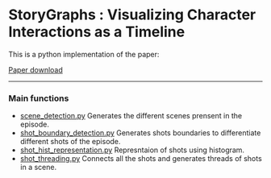 StoryGraphs : Visualizing Character Interactions as a Timeline  
===========

This is a python implementation of the paper:

[Paper download](https://cvhci.anthropomatik.kit.edu/~mtapaswi/papers/CVPR2014.pdf) 

----

### Main functions
- [scene_detection.py](scene_detection/scene_detection.py)   Generates the different scenes prensent in the episode.
- [shot_boundary_detection.py](shot_detection/shot_boundary_detection.py)   Generates shots boundaries to differentiate different shots of the episode.
- [shot_hist_representation.py](shot_representation/shot_hist_representation.py)   Represntaion of shots using histogram.
- [shot_threading.py](shot_threading/shot_threading.py)   Connects all the shots and generates threads of shots in a scene.

